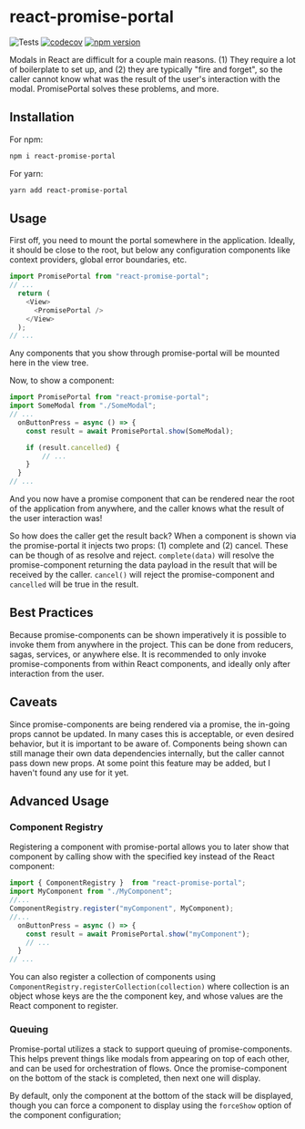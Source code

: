 # react-promise-portal

![Tests](https://github.com/rpenfold/react-promise-portal/workflows/Test/badge.svg)
[![codecov](https://codecov.io/gh/rpenfold/react-promise-portal/branch/master/graph/badge.svg)](https://codecov.io/gh/rpenfold/react-promise-portal)
[![npm version](https://badge.fury.io/js/%40lyv%2Freact-promise-portal.svg)](https://badge.fury.io/js/%40lyv%2Freact-promise-portal)

Modals in React are difficult for a couple main reasons. (1) They require a lot of boilerplate to set up, and (2) they are typically "fire and forget", so the caller cannot know what was the result of the user's interaction with the modal. PromisePortal solves these problems, and more.

## Installation

For npm:

```bash
npm i react-promise-portal
```

For yarn:

```bash
yarn add react-promise-portal
```

## Usage

First off, you need to mount the portal somewhere in the application. Ideally, it should be close to the root, but below any configuration components like context providers, global error boundaries, etc.

```javascript
import PromisePortal from "react-promise-portal";
// ...
  return (
    <View>
      <PromisePortal />
    </View>
  );
// ...
```

Any components that you show through promise-portal will be mounted here in the view tree.

Now, to show a component:

```javascript
import PromisePortal from "react-promise-portal";
import SomeModal from "./SomeModal";
// ...
  onButtonPress = async () => {
    const result = await PromisePortal.show(SomeModal);

    if (result.cancelled) {
        // ...
    }
  }
// ...
```

And you now have a promise component that can be rendered near the root of the application from anywhere, and the caller knows what the result of the user interaction was!

So how does the caller get the result back? When a component is shown via the promise-portal it injects two props: (1) complete and (2) cancel. These can be though of as resolve and reject. `complete(data)` will resolve the promise-component returning the data payload in the result that will be received by the caller. `cancel()` will reject the promise-component and `cancelled` will be true in the result.

## Best Practices

Because promise-components can be shown imperatively it is possible to invoke them from anywhere in the project. This can be done from reducers, sagas, services, or anywhere else. It is recommended to only invoke promise-components from within React components, and ideally only after interaction from the user.

## Caveats

Since promise-components are being rendered via a promise, the in-going props cannot be updated. In many cases this is acceptable, or even desired behavior, but it is important to be aware of. Components being shown can still manage their own data dependencies internally, but the caller cannot pass down new props. At some point this feature may be added, but I haven't found any use for it yet.

## Advanced Usage

### Component Registry

Registering a component with promise-portal allows you to later show that component by calling show with the specified key instead of the React component:

```javascript
import { ComponentRegistry }  from "react-promise-portal";
import MyComponent from "./MyComponent";
//...
ComponentRegistry.register("myComponent", MyComponent);
//...
  onButtonPress = async () => {
    const result = await PromisePortal.show("myComponent");
    // ...
  }
// ...
```

You can also register a collection of components using `ComponentRegistry.registerCollection(collection)` where collection is an object whose keys are the the component key, and whose values are the React component to register.

### Queuing

Promise-portal utilizes a stack to support queuing of promise-components. This helps prevent things like modals from appearing on top of each other, and can be used for orchestration of flows. Once the promise-component on the bottom of the stack is completed, then next one will display.

By default, only the component at the bottom of the stack will be displayed, though you can force a component to display using the `forceShow` option of the component configuration;
